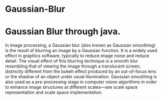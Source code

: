 # Gaussian-Blur
Gaussian Blur through java.
===========================
In image processing, a Gaussian blur (also known as Gaussian smoothing) is the result of blurring an image by a Gaussian function. It is a widely used effect in graphics software, typically to reduce image noise and reduce detail. The visual effect of this blurring technique is a smooth blur resembling that of viewing the image through a translucent screen, distinctly different from the bokeh effect produced by an out-of-focus lens or the shadow of an object under usual illumination. Gaussian smoothing is also used as a pre-processing stage in computer vision algorithms in order to enhance image structures at different scales—see scale space representation and scale space implementation.
